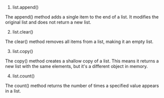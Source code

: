 

1. list.append()


The append() method adds a single item to the end of a list. It modifies the original list and does not return a new list.

2. list.clear()

The clear() method removes all items from a list, making it an empty list.

3. list.copy()

The copy() method creates a shallow copy of a list. This means it returns a new list with the same elements, but it's a different object in memory.

4. list.count()


The count() method returns the number of times a specified value appears in a list.